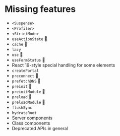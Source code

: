 Missing features
================

- `<Suspense>`
- `<Profiler>`
- `<StrictMode>`
- `useActionState` 🧪
- `cache` 🧪
- `lazy`
- `use` 🧪
- `useFormStatus` 🧪
- React 19-style special handling for some elements
- `createPortal`
- `preconnect` 🧪
- `prefetchDNS` 🧪
- `preinit` 🧪
- `preinitModule` 🧪
- `preload` 🧪
- `preloadModule` 🧪
- `flushSync`
- `hydrateRoot`
- Server components
- Class components
- Deprecated APIs in general
